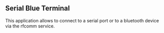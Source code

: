 ## Serial Blue Terminal

This application allows to connect to a serial port or to a bluetooth device via the rfcomm service.
